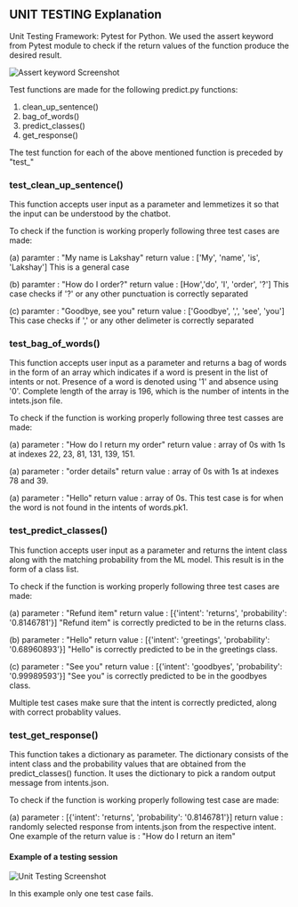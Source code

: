 ## UNIT TESTING Explanation

Unit Testing Framework: Pytest for Python. We used the assert keyword from Pytest module to check if the return values of the function produce the desired result.

![Assert keyword Screenshot](https://user-images.githubusercontent.com/60047109/159103547-d9933464-a8b3-4644-9e3c-377accb6cc31.png)

Test functions are made for the following predict.py functions:
1. clean_up_sentence()
2. bag_of_words()
3. predict_classes()
4. get_response()

The test function for each of the above mentioned function is preceded by "test_"

### test_clean_up_sentence()

This function accepts user input as a parameter and lemmetizes it so that the input can be understood by the chatbot.

To check if the function is working properly following three test cases are made:

(a) paramter : "My name is Lakshay"
return value : ['My', 'name', 'is', 'Lakshay']
This is a general case

(b) paramter : "How do I order?"
return value : [How','do', 'I', 'order', '?']
This case checks if '?' or any other punctuation is correctly separated

(c) paramter : "Goodbye, see you"
return value : ['Goodbye', ',', 'see', 'you']
This case checks if ',' or any other delimeter is correctly separated

### test_bag_of_words()

This function accepts user input as a parameter and returns a bag of words in the form of an array which indicates if a word is present in the list of intents or not. Presence of a word is denoted using '1' and absence using '0'. Complete length of the array is 196, which is the number of intents in the intets.json file.

To check if the function is working properly following three test casses are made:

(a) parameter : "How do I return my order"
return value : array of 0s with 1s at indexes 22, 23, 81, 131, 139, 151.

(a) parameter : "order details"
return value : array of 0s with 1s at indexes 78 and 39.

(a) parameter : "Hello"
return value : array of 0s.
This test case is for when the word is not found in the intents of words.pk1.

### test_predict_classes()

This function accepts user input as a parameter and returns the intent class along with the matching probability from the ML model. This result is in the form of a class list.

To check if the function is working properly following three test cases are made:

(a) parameter : "Refund item"
return value : [{'intent': 'returns', 'probability': '0.8146781'}]
"Refund item" is correctly predicted to be in the returns class.

(b) parameter : "Hello"
return value : [{'intent': 'greetings', 'probability': '0.68960893'}]
"Hello" is correctly predicted to be in the greetings class.

(c) parameter : "See you"
return value : [{'intent': 'goodbyes', 'probability': '0.99989593'}]
"See you" is correctly predicted to be in the goodbyes class.

Multiple test cases make sure that the intent is correctly predicted, along with correct probablity values.

### test_get_response()

This function takes a dictionary as parameter. The dictionary consists of the intent class and the probability values that are obtained from the predict_classes() function. It uses the dictionary to pick a random output message from intents.json.

To check if the function is working properly following test case are made:

(a) parameter : [{'intent': 'returns', 'probability': '0.8146781'}]
return value : randomly selected response from intents.json from the respective intent.
One example of the return value is : "How do I return an item"

#### Example of a testing session

![Unit Testing Screenshot](https://user-images.githubusercontent.com/60047109/159101549-550633ec-41f7-408e-8fa5-5a43b64d2d75.png)

In this example only one test case fails.
